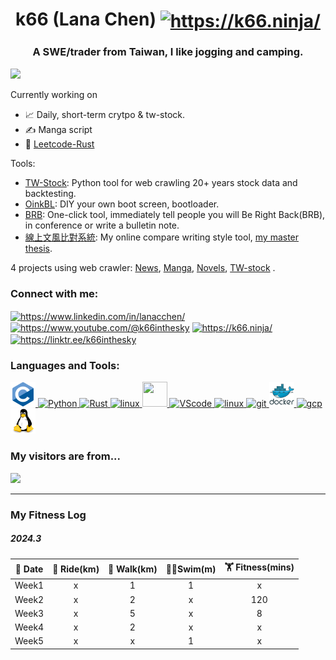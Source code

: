 <h1 align="center"> 
k66 (Lana Chen) 
<a href="https://k66.ninja/" target="blank"><img align="center" src="https://k66.ninja/gallery/k66_logo-ts1678881148.png" alt="https://k66.ninja/" height="40" width="50" /></a>
</h1>
<h3 align="center"> A SWE/trader from Taiwan, I like jogging and camping. </h3>


![](https://komarev.com/ghpvc/?username=k66inthesky)


Currently working on
- 📈 Daily, short-term crytpo & tw-stock.
- ✍️ Manga script
- 🦀 [Leetcode-Rust](https://github.com/k66inthesky/Leetcode-Rust)


Tools:
- [TW-Stock](https://github.com/k66inthesky/TW-stock/): Python tool for web crawling 20+ years stock data and backtesting.
- [OinkBL](https://github.com/k66inthesky/OinkBL): DIY your own boot screen, bootloader.
- [BRB](https://github.com/k66inthesky/BRB):  One-click tool, immediately tell people you will Be Right Back(BRB), in conference or write a bulletin note.
- [線上文風比對系統](http://140.117.168.48:3000/similarity): My online compare writing style tool, [my master thesis](https://ndltd.ncl.edu.tw/cgi-bin/gs32/gsweb.cgi?o=dnclcdr&s=id=%22109NSYS5392077%22.&searchmode=basic). 


4 projects using web crawler:
[News](https://github.com/k66inthesky/Predict_News), [Manga](https://github.com/k66inthesky/AutoDownloadManga), [Novels](https://github.com/k66inthesky/Master-Thesis), [TW-stock](https://github.com/k66inthesky/TW-stock) .


<h3 align="left">Connect with me:</h3>
<p align="left">
<a href="https://www.linkedin.com/in/lanacchen/" target="blank"><img align="center" src="https://static.vecteezy.com/system/resources/previews/018/930/587/original/linkedin-logo-linkedin-icon-transparent-free-png.png" alt="https://www.linkedin.com/in/lanacchen/" height="60" width="60" /></a>
<a href="https://www.youtube.com/@k66inthesky" target="blank"><img align="center" src="https://upload.wikimedia.org/wikipedia/commons/e/ef/Youtube_logo.png?20220706172052" alt="https://www.youtube.com/@k66inthesky" height="40" width="50" /></a>
<a href="https://k66.ninja/" target="blank"><img align="center" src="https://k66.ninja/gallery/k66_logo-ts1678881148.png" alt="https://k66.ninja/" height="40" width="50" /></a>
  <a href="https://linktr.ee/k66inthesky" target="blank"><img align="center" src="https://ugc.production.linktr.ee/HwrgaarzTEOljjhlbkV5_Ag7K55YMvWAE9Ul4?io=true&size=avatar-v1_0" alt="https://linktr.ee/k66inthesky" height="40" width="50" /></a>
</p>


<h3 align="left">Languages and Tools:</h3>
<p align="left"> 
  <a href="https://www.cprogramming.com/" target="_blank" rel="C"><img src="https://raw.githubusercontent.com/devicons/devicon/master/icons/c/c-original.svg" alt="c" width="40" height="40"/> </a> 
  <a href="[https://www.rust-lang.org/zh-TW](https://www.python.org/)" target="_blank" rel="Rust"> <img src="https://upload.wikimedia.org/wikipedia/commons/thumb/c/c3/Python-logo-notext.svg/1200px-Python-logo-notext.svg.png" alt="Python" width="40" height="40"/> </a> 
  <a href="https://www.rust-lang.org/zh-TW" target="_blank" rel="Rust"> <img src="https://www.rust-lang.org/static/images/rust-logo-blk.svg" alt="Rust" width="40" height="40"/> </a> 
  <a href="https://github.com/tianocore/edk2" target="_blank" rel="noreferrer"> <img src="https://avatars.githubusercontent.com/u/352162?s=48&v=4" alt="linux" width="40" height="40"/> </a> 
  <a href="https://www.vim.org/" target="_blank" rel="Vim"> <img src="https://upload.wikimedia.org/wikipedia/commons/thumb/9/9f/Vimlogo.svg/1200px-Vimlogo.svg.png" alt="" width="40" height="40"/> </a> 
  <a href="https://code.visualstudio.com/" target="_blank" rel=""> <img src="https://upload.wikimedia.org/wikipedia/commons/thumb/9/9a/Visual_Studio_Code_1.35_icon.svg/1200px-Visual_Studio_Code_1.35_icon.svg.png" alt="VScode" width="40" height="40"/> </a> 
  <a href="https://www.vmware.com/tw.html" target="_blank" rel="VMWare"> <img src="https://upload.wikimedia.org/wikipedia/commons/thumb/5/5a/Vmware_workstation_16_icon.svg/1200px-Vmware_workstation_16_icon.svg.png" alt="linux" width="40" height="40"/> </a> 
  <a href="https://git-scm.com/" target="_blank" rel="GIT"> <img src="https://www.vectorlogo.zone/logos/git-scm/git-scm-icon.svg" alt="git" width="40" height="40"/> </a> 
  <a href="https://www.docker.com/" target="_blank" rel="Docker"> <img src="https://raw.githubusercontent.com/devicons/devicon/master/icons/docker/docker-original-wordmark.svg" alt="docker" width="40" height="40"/> </a> 
  <a href="https://cloud.google.com" target="_blank" rel="GCP"> <img src="https://www.vectorlogo.zone/logos/google_cloud/google_cloud-icon.svg" alt="gcp" width="40" height="40"/> </a> 
  <a href="https://www.linux.org/" target="_blank" rel="Linux"> <img src="https://raw.githubusercontent.com/devicons/devicon/master/icons/linux/linux-original.svg" alt="linux" width="40" height="40"/> </a> 
</p>

### My visitors are from...
<a href="https://mapmyvisitors.com/web/1bvjk"  title="Visit tracker"><img src="https://mapmyvisitors.com/map.png?d=kRrGjgi4CI9yUixkEVAK9_kUhtUroKjMlw9qoE8Bo5g&cl=ffffff" /></a>


---

### My Fitness Log

##### 2024.3

|📅 Date|🚴 Ride(km)|🏃 Walk(km)|🏊‍♀️Swim(m)| 🏋 Fitness(mins)| 
|:-:|:-:|:-:|:-:|:-:|
|Week1| x|1|1|x|
|Week2| x|2|x|120|
|Week3| x|5|x|8|
|Week4| x|2|x|x|
|Week5| x|x|1|x|



<!--
<p><img align="left" src="https://github-readme-stats.vercel.app/api/top-langs?username=k66inthesky&show_icons=true&locale=en&count_private=true&layout=compact" alt="k66inthesky" /></p>
<p>&nbsp;<img align="center" src="https://github-readme-stats.vercel.app/api?username=k66inthesky&show_icons=true&count_private=true&locale=en" alt="k66inthesky" /></p>
![k66's GitHub stats](https://github-readme-stats.vercel.app/api?username=k66inthesky&show_icons=true&theme=radical&count_private=true)
-->



<!--
**k66inthesky/k66inthesky** is a ✨ _special_ ✨ repository because its `README.md` (this file) appears on your GitHub profile.

Here are some ideas to get you started:

- 🔭 I’m currently working on [OinkBL](https://github.com/k66inthesky/OinkBL)
- 🌱 I’m currently learning ...
- 👯 I’m looking to collaborate on ...
- 🤔 I’m looking for help with ...
- 💬 Ask me about ...
- 📫 How to reach me: ...
- 😄 Pronouns: ...
- ⚡ Fun fact: ...
-->
